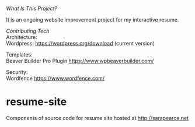 <em>What Is This Project?</em> <br>

It is an ongoing website improvement project for my interactive resume.

<em>Contributing Tech</em> <br>
Architecture: <br>
Wordpress: https://wordpress.org/download (current version) <br>

Templates: <br>
Beaver Builder Pro Plugin https://www.wpbeaverbuilder.com/ <br>

Security: <br>
Wordfence https://www.wordfence.com/ <br>

# resume-site
Components of source code for resume site hosted at http://sarapearce.net

